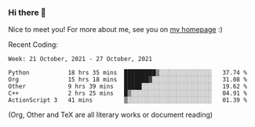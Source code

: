 ### Hi there 👋

Nice to meet you! For more about me, see you on [my homepage](https://jiayipan.me) :)


Recent Coding:
<!--START_SECTION:waka-->
```text
Week: 21 October, 2021 - 27 October, 2021

Python           18 hrs 35 mins  █████████▒░░░░░░░░░░░░░░░   37.74 % 
Org              15 hrs 18 mins  ███████▓░░░░░░░░░░░░░░░░░   31.08 % 
Other            9 hrs 39 mins   █████░░░░░░░░░░░░░░░░░░░░   19.62 % 
C++              2 hrs 25 mins   █▒░░░░░░░░░░░░░░░░░░░░░░░   04.91 % 
ActionScript 3   41 mins         ▒░░░░░░░░░░░░░░░░░░░░░░░░   01.39 % 
```
<!--END_SECTION:waka-->
(Org, Other and TeX are all literary works or document reading)
